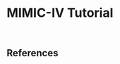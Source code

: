 # MIMIC-IV Tutorial

```{include} problem_setup.md
```

```{include} data_extraction_processing.md
```

## References

```{bibliography} refs.bib
```

